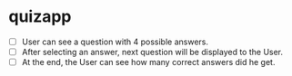 # quizapp
-   [ ] User can see a question with 4 possible answers.
-   [ ] After selecting an answer, next question will be displayed to the User.
-   [ ] At the end, the User can see how many correct answers did he get.
